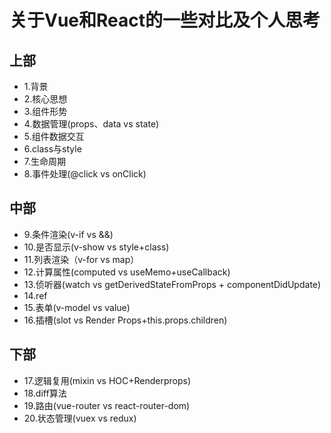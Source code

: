 # 关于Vue和React的一些对比及个人思考

## 上部
- 1.背景
- 2.核心思想
- 3.组件形势
- 4.数据管理(props、data vs state)
- 5.组件数据交互
- 6.class与style
- 7.生命周期
- 8.事件处理(@click vs onClick)
## 中部
- 9.条件渲染(v-if vs &&)
- 10.是否显示(v-show vs style+class)
- 11.列表渲染（v-for vs map）
- 12.计算属性(computed vs useMemo+useCallback)
- 13.侦听器(watch vs getDerivedStateFromProps + componentDidUpdate)
- 14.ref
- 15.表单(v-model vs value)
- 16.插槽(slot vs Render Props+this.props.children)
## 下部
- 17.逻辑复用(mixin vs HOC+Renderprops)
- 18.diff算法
- 19.路由(vue-router vs react-router-dom)
- 20.状态管理(vuex vs redux)
